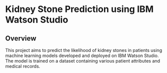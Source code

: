 # Kidney Stone Prediction using IBM Watson Studio

## Overview

This project aims to predict the likelihood of kidney stones in patients using machine learning models developed and deployed on IBM Watson Studio. The model is trained on a dataset containing various patient attributes and medical records.




